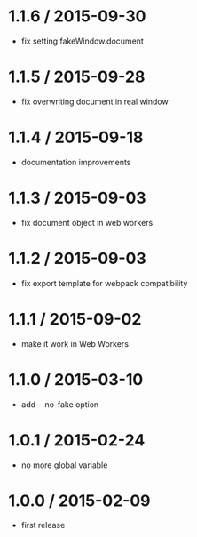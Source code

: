 1.1.6 / 2015-09-30
==================

* fix setting fakeWindow.document

1.1.5 / 2015-09-28
==================

* fix overwriting document in real window

1.1.4 / 2015-09-18
==================

* documentation improvements

1.1.3 / 2015-09-03
==================

* fix document object in web workers

1.1.2 / 2015-09-03
==================

* fix export template for webpack compatibility

1.1.1 / 2015-09-02
==================

* make it work in Web Workers

1.1.0 / 2015-03-10
==================

* add --no-fake option

1.0.1 / 2015-02-24
==================

* no more global variable

1.0.0 / 2015-02-09
==================

* first release
